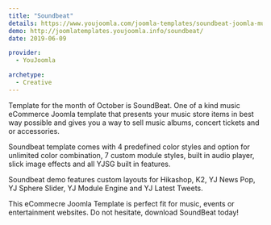 ```yaml
---
title: "Soundbeat"
details: https://www.youjoomla.com/joomla-templates/soundbeat-joomla-music-ecommerce-template.html
demo: http://joomlatemplates.youjoomla.info/soundbeat/
date: 2019-06-09

provider:
  - YouJoomla

archetype:
  - Creative
--- 
```


Template for the month of October is SoundBeat. One of a kind music eCommerce Joomla template that presents your music store items in best way possible
and  gives you a way to sell music albums, concert tickets and or accessories.

Soundbeat template comes with 4 predefined color styles and option for unlimited color combination, 7 custom module styles, built in audio player, slick image effects and all YJSG built in features.

Soundbeat demo features custom layouts for Hikashop, K2, YJ News Pop, YJ Sphere Slider, YJ Module Engine and YJ Latest Tweets.

This eCommecre Joomla Template is perfect fit for music, events or entertainment websites. Do not hesitate, download SoundBeat today!
